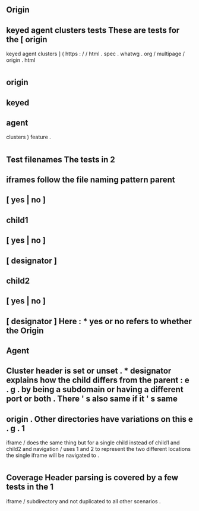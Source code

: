 #
Origin
-
keyed
agent
clusters
tests
These
are
tests
for
the
[
origin
-
keyed
agent
clusters
]
(
https
:
/
/
html
.
spec
.
whatwg
.
org
/
multipage
/
origin
.
html
#
origin
-
keyed
-
agent
-
clusters
)
feature
.
#
#
Test
filenames
The
tests
in
2
-
iframes
follow
the
file
naming
pattern
parent
-
[
yes
|
no
]
-
child1
-
[
yes
|
no
]
-
[
designator
]
-
child2
-
[
yes
|
no
]
-
[
designator
]
Here
:
*
yes
or
no
refers
to
whether
the
Origin
-
Agent
-
Cluster
header
is
set
or
unset
.
*
designator
explains
how
the
child
differs
from
the
parent
:
e
.
g
.
by
being
a
subdomain
or
having
a
different
port
or
both
.
There
'
s
also
same
if
it
'
s
same
-
origin
.
Other
directories
have
variations
on
this
e
.
g
.
1
-
iframe
/
does
the
same
thing
but
for
a
single
child
instead
of
child1
and
child2
and
navigation
/
uses
1
and
2
to
represent
the
two
different
locations
the
single
iframe
will
be
navigated
to
.
#
#
Coverage
Header
parsing
is
covered
by
a
few
tests
in
the
1
-
iframe
/
subdirectory
and
not
duplicated
to
all
other
scenarios
.
